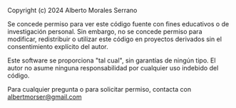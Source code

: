 Copyright (c) 2024 Alberto Morales Serrano

Se concede permiso para ver este código fuente con fines educativos o de investigación personal. Sin embargo, no se concede permiso para modificar, redistribuir o utilizar este código en proyectos derivados sin el consentimiento explícito del autor.

Este software se proporciona "tal cual", sin garantías de ningún tipo. El autor no asume ninguna responsabilidad por cualquier uso indebido del código.

Para cualquier pregunta o para solicitar permiso, contacta con albertmorser@gmail.com
